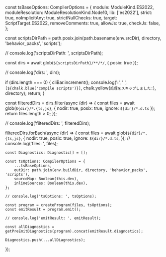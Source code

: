 const tsBaseOptions: CompilerOptions = {
module: ModuleKind.ES2022,
moduleResolution: ModuleResolutionKind.Node10,
lib: ['es2022'],
strict: true,
noImplicitAny: true,
strictNullChecks: true,
target: ScriptTarget.ES2022,
removeComments: true,
allowJs: true,
checkJs: false,
};

const scriptsDirPath = path.posix.join(path.basename(env.srcDir), directory, 'behavior_packs', 'scripts');

// console.log('scriptsDirPath: ', scriptsDirPath);

const dirs = await glob(`${scriptsDirPath}/**/*/`, { posix: true });

// console.log('dirs: ', dirs);

if (dirs.length === 0) {
cliBar.increment();
console.log('ℹ️', ' ', `[${chalk.blue('compile scripts')}]`, chalk.yellow(`処理をスキップしました:`), directory);
return;
}

const filteredDirs = dirs.filter(async (dir) => {
const files = await glob(`${dir}/*.{ts,js}`, { nodir: true, posix: true, ignore: `${dir}/*.d.ts` });
return files.length > 0;
});

// console.log('filteredDirs: ', filteredDirs);

filteredDirs.forEach(async (dir) => {
const files = await glob(`${dir}/*.{ts,js}`, {
nodir: true,
posix: true,
ignore: `${dir}/*.d.ts`,
});
// console.log('files: ', files);

    const Diagnostics: Diagnostic[] = [];

    const tsOptions: CompilerOptions = {
        ...tsBaseOptions,
        outDir: path.join(env.buildDir, directory, 'behavior_packs', 'scripts'),
        sourceMap: Boolean(this.dev),
        inlineSources: Boolean(this.dev),
    };

    // console.log('tsOptions: ', tsOptions);

    const program = createProgram(files, tsOptions);
    const emitResult = program.emit();

    // console.log('emitResult: ', emitResult);

    const allDiagnostics = getPreEmitDiagnostics(program).concat(emitResult.diagnostics);

    Diagnostics.push(...allDiagnostics);

});
